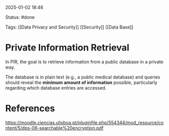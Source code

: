 2025-01-02 18:46

Status: #done 

Tags: [[Data Privacy and Security]] [[Security]] [[Data Base]] 

# Private Information Retrieval

In PIR, the goal is to retrieve information from a public database in a private way.

The database is in plain text (e.g., a public medical database) and queries should reveal the **minimum amount of information** possible, particularly regarding which database entries are accessed.

# References

https://moodle.ciencias.ulisboa.pt/pluginfile.php/554344/mod_resource/content/5/dps-06-searchable%20encryption.pdf